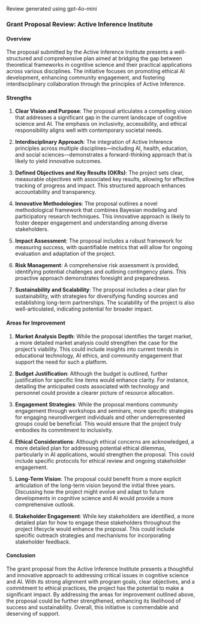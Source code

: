 Review generated using gpt-4o-mini

### Grant Proposal Review: Active Inference Institute

#### Overview
The proposal submitted by the Active Inference Institute presents a well-structured and comprehensive plan aimed at bridging the gap between theoretical frameworks in cognitive science and their practical applications across various disciplines. The initiative focuses on promoting ethical AI development, enhancing community engagement, and fostering interdisciplinary collaboration through the principles of Active Inference. 

#### Strengths

1. **Clear Vision and Purpose**: The proposal articulates a compelling vision that addresses a significant gap in the current landscape of cognitive science and AI. The emphasis on inclusivity, accessibility, and ethical responsibility aligns well with contemporary societal needs.

2. **Interdisciplinary Approach**: The integration of Active Inference principles across multiple disciplines—including AI, health, education, and social sciences—demonstrates a forward-thinking approach that is likely to yield innovative outcomes.

3. **Defined Objectives and Key Results (OKRs)**: The project sets clear, measurable objectives with associated key results, allowing for effective tracking of progress and impact. This structured approach enhances accountability and transparency.

4. **Innovative Methodologies**: The proposal outlines a novel methodological framework that combines Bayesian modeling and participatory research techniques. This innovative approach is likely to foster deeper engagement and understanding among diverse stakeholders.

5. **Impact Assessment**: The proposal includes a robust framework for measuring success, with quantifiable metrics that will allow for ongoing evaluation and adaptation of the project.

6. **Risk Management**: A comprehensive risk assessment is provided, identifying potential challenges and outlining contingency plans. This proactive approach demonstrates foresight and preparedness.

7. **Sustainability and Scalability**: The proposal includes a clear plan for sustainability, with strategies for diversifying funding sources and establishing long-term partnerships. The scalability of the project is also well-articulated, indicating potential for broader impact.

#### Areas for Improvement

1. **Market Analysis Depth**: While the proposal identifies the target market, a more detailed market analysis could strengthen the case for the project’s viability. This could include insights into current trends in educational technology, AI ethics, and community engagement that support the need for such a platform.

2. **Budget Justification**: Although the budget is outlined, further justification for specific line items would enhance clarity. For instance, detailing the anticipated costs associated with technology and personnel could provide a clearer picture of resource allocation.

3. **Engagement Strategies**: While the proposal mentions community engagement through workshops and seminars, more specific strategies for engaging neurodivergent individuals and other underrepresented groups could be beneficial. This would ensure that the project truly embodies its commitment to inclusivity.

4. **Ethical Considerations**: Although ethical concerns are acknowledged, a more detailed plan for addressing potential ethical dilemmas, particularly in AI applications, would strengthen the proposal. This could include specific protocols for ethical review and ongoing stakeholder engagement.

5. **Long-Term Vision**: The proposal could benefit from a more explicit articulation of the long-term vision beyond the initial three years. Discussing how the project might evolve and adapt to future developments in cognitive science and AI would provide a more comprehensive outlook.

6. **Stakeholder Engagement**: While key stakeholders are identified, a more detailed plan for how to engage these stakeholders throughout the project lifecycle would enhance the proposal. This could include specific outreach strategies and mechanisms for incorporating stakeholder feedback.

#### Conclusion
The grant proposal from the Active Inference Institute presents a thoughtful and innovative approach to addressing critical issues in cognitive science and AI. With its strong alignment with program goals, clear objectives, and a commitment to ethical practices, the project has the potential to make a significant impact. By addressing the areas for improvement outlined above, the proposal could be further strengthened, enhancing its likelihood of success and sustainability. Overall, this initiative is commendable and deserving of support.